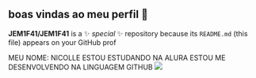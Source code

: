 ## boas vindas ao meu perfil 👋


**JEM1F41/JEM1F41** is a ✨ _special_ ✨ repository because its `README.md` (this file) appears on your GitHub prof

MEU NOME: NICOLLE 
ESTOU ESTUDANDO NA ALURA 
ESTOU ME DESENVOLVENDO NA LINGUAGEM GITHUB 
![](https://media1.tenor.com/m/aKFaZBrZFYcAAAAC/excited-spin.gif)


